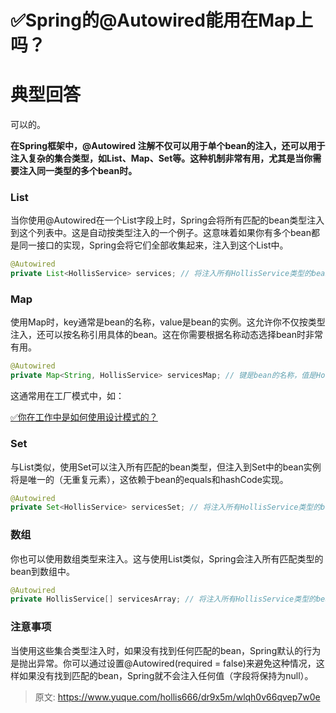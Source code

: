 # ✅Spring的@Autowired能用在Map上吗？


# 典型回答

可以的。

**在Spring框架中，@Autowired 注解不仅可以用于单个bean的注入，还可以用于注入复杂的集合类型，如List、Map、Set等。这种机制非常有用，尤其是当你需要注入同一类型的多个bean时。**


### List

当你使用@Autowired在一个List字段上时，Spring会将所有匹配的bean类型注入到这个列表中。这是自动按类型注入的一个例子。这意味着如果你有多个bean都是同一接口的实现，Spring会将它们全部收集起来，注入到这个List中。

```java
@Autowired
private List<HollisService> services; // 将注入所有HollisService类型的bean
```


### Map

使用Map时，key通常是bean的名称，value是bean的实例。这允许你不仅按类型注入，还可以按名称引用具体的bean。这在你需要根据名称动态选择bean时非常有用。

```java
@Autowired
private Map<String, HollisService> servicesMap; // 键是bean的名称，值是HollisService类型的实例
```

这通常用在工厂模式中，如：

[✅你在工作中是如何使用设计模式的？](https://www.yuque.com/hollis666/dr9x5m/kzq0dwtbtgps9oe1?view=doc_embed)


### Set

与List类似，使用Set可以注入所有匹配的bean类型，但注入到Set中的bean实例将是唯一的（无重复元素），这依赖于bean的equals和hashCode实现。

```java
@Autowired
private Set<HollisService> servicesSet; // 将注入所有HollisService类型的bean，但每个实例只出现一次
```


### 数组
你也可以使用数组类型来注入。这与使用List类似，Spring会注入所有匹配类型的bean到数组中。

```java
@Autowired
private HollisService[] servicesArray; // 将注入所有HollisService类型的bean
```

### 

### 注意事项

当使用这些集合类型注入时，如果没有找到任何匹配的bean，Spring默认的行为是抛出异常。你可以通过设置@Autowired(required = false)来避免这种情况，这样如果没有找到匹配的bean，Spring就不会注入任何值（字段将保持为null）。


> 原文: <https://www.yuque.com/hollis666/dr9x5m/wlqh0v66qvep7w0e>